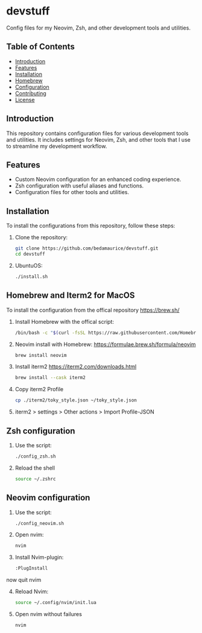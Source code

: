 # devstuff

Config files for my Neovim, Zsh, and other development tools and utilities.

## Table of Contents
- [Introduction](#introduction)
- [Features](#features)
- [Installation](#installation)
- [Homebrew](#homebrew)
- [Configuration](#configuration)
- [Contributing](#contributing)
- [License](#license)

## Introduction
This repository contains configuration files for various development tools and utilities. It includes settings for Neovim, Zsh, and other tools that I use to streamline my development workflow.

## Features
- Custom Neovim configuration for an enhanced coding experience.
- Zsh configuration with useful aliases and functions.
- Configuration files for other tools and utilities.

## Installation
To install the configurations from this repository, follow these steps:

1. Clone the repository:
   ```sh
   git clone https://github.com/bedamaurice/devstuff.git
   cd devstuff

2. UbuntuOS:
   ```sh
   ./install.sh

## Homebrew and Iterm2 for MacOS
To install the configuration from the offical repository https://brew.sh/

1. Install Homebrew with the offical script:
   ```sh
   /bin/bash -c "$(curl -fsSL https://raw.githubusercontent.com/Homebrew/install/HEAD/install.sh)"

2. Neovim install with Homebrew:
   https://formulae.brew.sh/formula/neovim
   ```sh
   brew install neovim

3. Install iterm2
   https://iterm2.com/downloads.html
   ```sh
   brew install --cask iterm2

4. Copy iterm2 Profile
   ```sh
   cp ./iterm2/toky_style.json ~/toky_style.json

5. iterm2 > settings > Other actions > Import Profile-JSON

## Zsh configuration

1. Use the script:
   ```sh
   ./config_zsh.sh

2. Reload the shell
   ```sh
   source ~/.zshrc

## Neovim configuration

1. Use the script:
   ```sh
   ./config_neovim.sh

2. Open nvim:
   ```sh
   nvim

3. Install Nvim-plugin:
   ```sh
   :PlugInstall

now quit nvim

4. Reload Nvim:
   ```sh
   source ~/.config/nvim/init.lua
   
5. Open nvim without failures
   ```sh
   nvim
